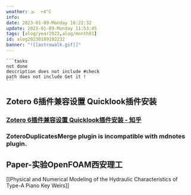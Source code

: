 ```yaml
---
weather: 🌫  +4°C
info: 
date: 2023-01-09-Monday 10:22:32
update: 2023-01-09-Monday 11:53:45
tags: [alog/year2023,alog/month01]
id: alog20230109102232
banner: "![[astrowalk.gif]]"
---
```

````ad-todo
```tasks
not done
description does not include #check
path does not include Get it !
```
````

## Zotero 6插件兼容设置 Quicklook插件安装
### [Zotero 6插件兼容设置 Quicklook插件安装 - 知乎](https://zhuanlan.zhihu.com/p/524081347?utm_id=0)
### ZoteroDuplicatesMerge plugin is incompatible with mdnotes plugin.

## Paper-实验OpenFOAM西安理工
[[Physical and Numerical Modeling of the Hydraulic Characteristics of Type-A Piano Key Weirs]]